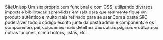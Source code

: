 SiteUniesp Um site próprio bem funcional e com CSS, utilizando diversos imports e bibliotecas aprendidas em sala para que realmente fique um produto autêntico e muito mais refinado para se usar.Com a pasta SRC poderá ver todo o código escrito junto da pasta admin e components e os componentes pai, colocamos mais detalhes das outras páginas e utilizamos outras funções, como botões, listas, etc.
